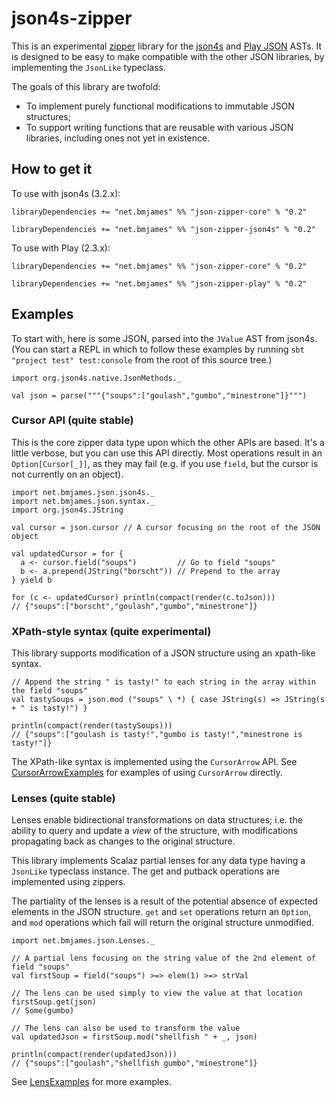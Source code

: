 json4s-zipper
=============

This is an experimental [zipper][1] library for the [json4s][2] and [Play JSON][3] ASTs. It is designed to be easy to make compatible with
the other JSON libraries, by implementing the `JsonLike` typeclass.

The goals of this library are twofold:
  * To implement purely functional modifications to immutable JSON structures;
  * To support writing functions that are reusable with various JSON libraries, including ones not yet in existence.

## How to get it

To use with json4s (3.2.x):

    libraryDependencies += "net.bmjames" %% "json-zipper-core" % "0.2"

    libraryDependencies += "net.bmjames" %% "json-zipper-json4s" % "0.2"

To use with Play (2.3.x):

    libraryDependencies += "net.bmjames" %% "json-zipper-core" % "0.2"

    libraryDependencies += "net.bmjames" %% "json-zipper-play" % "0.2"

## Examples

To start with, here is some JSON, parsed into the `JValue` AST from json4s. (You can start a REPL in which to follow
these examples by running `sbt "project test" test:console` from the root of this source tree.)

    import org.json4s.native.JsonMethods._
    
    val json = parse("""{"soups":["goulash","gumbo","minestrone"]}""")

### Cursor API (quite stable)

This is the core zipper data type upon which the other APIs are based. It's a little verbose, but you can use this
API directly. Most operations result in an `Option[Cursor[_]]`, as they may fail (e.g. if you use `field`, but the
cursor is not currently on an object).

    import net.bmjames.json.json4s._
    import net.bmjames.json.syntax._
    import org.json4s.JString

    val cursor = json.cursor // A cursor focusing on the root of the JSON object

    val updatedCursor = for {
      a <- cursor.field("soups")         // Go to field "soups"
      b <- a.prepend(JString("borscht")) // Prepend to the array
    } yield b

    for (c <- updatedCursor) println(compact(render(c.toJson)))
    // {"soups":["borscht","goulash","gumbo","minestrone"]}

### XPath-style syntax (quite experimental)

This library supports modification of a JSON structure using an xpath-like syntax.

    // Append the string " is tasty!" to each string in the array within the field "soups"
    val tastySoups = json.mod ("soups" \ *) { case JString(s) => JString(s + " is tasty!") }
    
    println(compact(render(tastySoups)))
    // {"soups":["goulash is tasty!","gumbo is tasty!","minestrone is tasty!"]}

The XPath-like syntax is implemented using the `CursorArrow` API. See
[CursorArrowExamples](test/src/test/scala/com/gu/json/CursorArrowExamples.scala) for examples of using `CursorArrow`
directly.

### Lenses (quite stable)

Lenses enable bidirectional transformations on data structures; i.e. the ability to query and update a *view* of the
structure, with modifications propagating back as changes to the original structure.

This library implements Scalaz partial lenses for any data type having a `JsonLike` typeclass instance. The get and
putback operations are implemented using zippers.

The partiality of the lenses is a result of the potential absence of expected elements in the JSON structure. `get`
and `set` operations return an `Option`, and `mod` operations which fail will return the original structure unmodified.

    import net.bmjames.json.Lenses._

    // A partial lens focusing on the string value of the 2nd element of field "soups"
    val firstSoup = field("soups") >=> elem(1) >=> strVal

    // The lens can be used simply to view the value at that location
    firstSoup.get(json)
    // Some(gumbo)

    // The lens can also be used to transform the value
    val updatedJson = firstSoup.mod("shellfish " + _, json)

    println(compact(render(updatedJson)))
    // {"soups":["goulash","shellfish gumbo","minestrone"]}

See [LensExamples](test/src/test/scala/net/bmjames/json/LensExamples.scala) for more examples.

[1]: http://en.wikipedia.org/wiki/Zipper_(data_structure)
[2]: http://json4s.org/
[3]: https://www.playframework.com/documentation/2.3.x/ScalaJson
